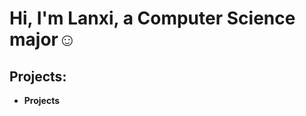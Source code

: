 <h1>Hi, I'm Lanxi, a <a href="[https://linkedin.com/in/lanxilin](https://www.linkedin.com/in/zetian-shi-99a225376/)"></a>Computer Science major☺</h1>

<h2> Projects:</h2>

- <b>Projects</b>
<!--
  - [YouTube Video Downloader Using Pytube](https://github.com/player1notfound/ytdownloader/tree/main)
  - [Discord Bot Integration with OpenAI API](https://github.com/player1notfound/gpt-bot/tree/main)
  - [Configuring On-premises Active Directory within Azure VMs](https://github.com/player1notfound/configure-ad)
  - [Network Security Groups (NSGs) and Inspecting Network Protocols](https://github.com/player1notfound/azure-network-protocols)
  - [osTicket: Prerequisites and Installation](https://github.com/player1notfound/osticket-prereqs)
  - [osTicket: Post-Installation Configuration](https://github.com/player1notfound/post-install-config)
  - [osTicket: Ticket Lifecycle Examples](https://github.com/player1notfound/ticket-lifecycle)

<h2>Connect with me:</h2>

[<img align="left" alt="Lanxi | LinkedIn" width="22px" src="https://cdn.jsdelivr.net/npm/simple-icons@v3/icons/linkedin.svg" />][linkedin]

[linkedin]: https://linkedin.com/in/lanxilin
-->
